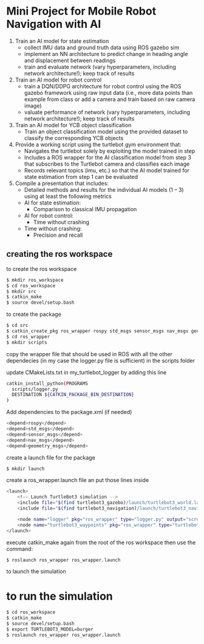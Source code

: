 # Mini Project for Mobile Robot Navigation with AI

1. Train an AI model for state estimation
   * collect IMU data and ground truth data using ROS gazebo sim
   * implement an NN architecture to predict change in heading angle and displacement between readings
   * train and evaluate network (vary hyperparameters, including network architecture!); keep track of results
2. Train an AI model for robot control
   * train a DQN/DDPG architecture for robot control using the ROS gazebo framework using raw input data (i.e., more data points than example from class or add a camera and train based on raw camera image)
   * valuate performance of network (vary hyperparameters, including network architecture!); keep track of results
3. Train an AI model for YCB object classification
   * Train an object classification model using the provided dataset to classify the corresponding YCB objects
4. Provide a working script using the turtlebot gym environment that:
   * Navigates the turtlebot solely by exploiting the model trained in step
   * Includes a ROS wrapper for the AI classification model from step 3 that subscribes to the Turtlebot camera and classifies each image
   * Records relevant topics (imu, etc.) so that the AI model trained for state estimation from step 1 can be evaluated
5. Compile a presentation that includes:
   * Detailed methods and results for the individual AI models (1 – 3) using at least the following metrics
   * AI for state estimation:
     * Comparison to classical IMU propagation
   * AI for robot control:
     * Time without crashing
   * Time without crashing:
     * Precision and recall

## creating the ros workspace
to create the ros workspace
```bash
$ mkdir ros_workspace
$ cd ros_workspace
$ mkdir src
$ catkin_make
$ source devel/setup.bash
```

to create the package
```bash
$ cd src
$ catkin_create_pkg ros_wrapper rospy std_msgs sensor_msgs nav_msgs geometry_msgs cv_bridge
$ cd ros_wrapper
$ mkdir scripts
```
copy the wrapper file that should be used in ROS with all the other dependecies (in my case the logger.py file is sufficient) in the scripts folder

update CMakeLists.txt in my_turtlebot_logger by adding this line
```bash
catkin_install_python(PROGRAMS
  scripts/logger.py
  DESTINATION ${CATKIN_PACKAGE_BIN_DESTINATION}
)
```

Add dependencies to the package.xml (if needed)
```bash
<depend>rospy</depend>
<depend>std_msgs</depend>
<depend>sensor_msgs</depend>
<depend>nav_msgs</depend>
<depend>geometry_msgs</depend>
```

create a launch file for the package 
```bash
$ mkdir launch
```
create a ros_wrapper.launch file an put those lines inside
```bash
<launch>
    <!-- Launch TurtleBot3 simulation -->
    <include file="$(find turtlebot3_gazebo)/launch/turtlebot3_world.launch"/>
    <include file="$(find turtlebot3_navigation)/launch/turtlebot3_navigation.launch"/>

    <node name="logger" pkg="ros_wrapper" type="logger.py" output="screen"/>
    <node name="turtlebot3_waypoints" pkg="ros_wrapper" type="turtlebot3_waypoints.py" output="screen"/>
</launch>
```

execute catkin_make again from the root of the ros workspace
then use the command:
```bash
$ roslaunch ros_wrapper ros_wrapper.launch
```
to launch the simulation

# to run the simulation
```bash
$ cd ros_workspace
$ catkin_make
$ source devel/setup.bash
$ export TURTLEBOT3_MODEL=burger
$ roslaunch ros_wrapper ros_wrapper.launch
```